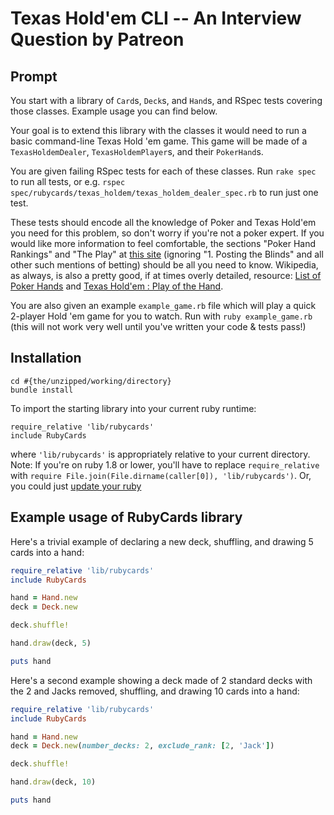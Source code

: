 # Texas Hold'em CLI -- An Interview Question by Patreon

## Prompt

You start with a library of `Card`s, `Deck`s, and `Hand`s, and RSpec tests covering those classes. Example usage you can find below.

Your goal is to extend this library with the classes it would need to run a basic command-line Texas Hold 'em game.
This game will be made of a `TexasHoldemDealer`, `TexasHoldemPlayer`s, and their `PokerHand`s.

You are given failing RSpec tests for each of these classes.
Run `rake spec` to run all tests, or e.g. `rspec spec/rubycards/texas_holdem/texas_holdem_dealer_spec.rb` to run just one test.

These tests should encode all the knowledge of Poker and Texas Hold'em you need for this problem,
so don't worry if you're not a poker expert.
If you would like more information to feel comfortable,
the sections "Poker Hand Rankings" and "The Play" at [this site](http://vegasclick.com/games/texasholdem.html)
(ignoring "1. Posting the Blinds" and all other such mentions of betting)
should be all you need to know.
Wikipedia, as always, is also a pretty good, if at times overly detailed, resource: [List of Poker Hands](https://en.wikipedia.org/wiki/List_of_poker_hands) and [Texas Hold'em : Play of the Hand](https://en.wikipedia.org/wiki/Texas_hold_%27em#Play_of_the_hand).

You are also given an example `example_game.rb` file which will play a quick 2-player Hold 'em game for you to watch.
Run with `ruby example_game.rb` (this will not work very well until you've written your code & tests pass!)

## Installation
```
cd #{the/unzipped/working/directory}
bundle install
```

To import the starting library into your current ruby runtime:
```
require_relative 'lib/rubycards'
include RubyCards
```
where `'lib/rubycards'` is appropriately relative to your current directory. Note: If you're on ruby 1.8 or lower, you'll have to replace `require_relative` with `require File.join(File.dirname(caller[0]), 'lib/rubycards')`. Or, you could just [update your ruby](http://rvm.io)


## Example usage of RubyCards library

Here's a trivial example of declaring a new deck, shuffling, and drawing 5 cards into a hand:

```ruby
require_relative 'lib/rubycards'
include RubyCards

hand = Hand.new
deck = Deck.new

deck.shuffle!

hand.draw(deck, 5)

puts hand
```

Here's a second example showing a deck made of 2 standard decks with the 2 and Jacks removed, shuffling, and drawing 10 cards into a hand:

```ruby
require_relative 'lib/rubycards'
include RubyCards

hand = Hand.new
deck = Deck.new(number_decks: 2, exclude_rank: [2, 'Jack'])

deck.shuffle!

hand.draw(deck, 10)

puts hand
```
